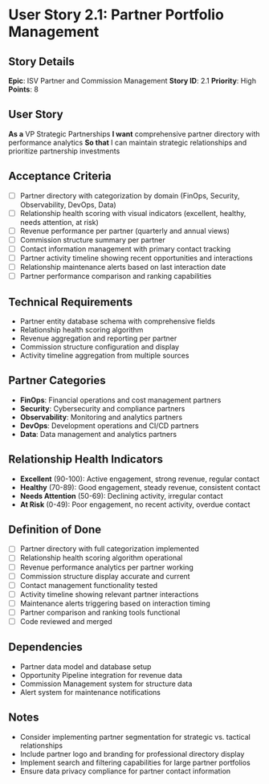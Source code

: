 # User Story 2.1: Partner Portfolio Management

## Story Details
**Epic**: ISV Partner and Commission Management
**Story ID**: 2.1
**Priority**: High
**Points**: 8

## User Story
**As a** VP Strategic Partnerships
**I want** comprehensive partner directory with performance analytics
**So that** I can maintain strategic relationships and prioritize partnership investments

## Acceptance Criteria
- [ ] Partner directory with categorization by domain (FinOps, Security, Observability, DevOps, Data)
- [ ] Relationship health scoring with visual indicators (excellent, healthy, needs attention, at risk)
- [ ] Revenue performance per partner (quarterly and annual views)
- [ ] Commission structure summary per partner
- [ ] Contact information management with primary contact tracking
- [ ] Partner activity timeline showing recent opportunities and interactions
- [ ] Relationship maintenance alerts based on last interaction date
- [ ] Partner performance comparison and ranking capabilities

## Technical Requirements
- Partner entity database schema with comprehensive fields
- Relationship health scoring algorithm
- Revenue aggregation and reporting per partner
- Commission structure configuration and display
- Activity timeline aggregation from multiple sources

## Partner Categories
- **FinOps**: Financial operations and cost management partners
- **Security**: Cybersecurity and compliance partners
- **Observability**: Monitoring and analytics partners
- **DevOps**: Development operations and CI/CD partners
- **Data**: Data management and analytics partners

## Relationship Health Indicators
- **Excellent** (90-100): Active engagement, strong revenue, regular contact
- **Healthy** (70-89): Good engagement, steady revenue, consistent contact
- **Needs Attention** (50-69): Declining activity, irregular contact
- **At Risk** (0-49): Poor engagement, no recent activity, overdue contact

## Definition of Done
- [ ] Partner directory with full categorization implemented
- [ ] Relationship health scoring algorithm operational
- [ ] Revenue performance analytics per partner working
- [ ] Commission structure display accurate and current
- [ ] Contact management functionality tested
- [ ] Activity timeline showing relevant partner interactions
- [ ] Maintenance alerts triggering based on interaction timing
- [ ] Partner comparison and ranking tools functional
- [ ] Code reviewed and merged

## Dependencies
- Partner data model and database setup
- Opportunity Pipeline integration for revenue data
- Commission Management system for structure data
- Alert system for maintenance notifications

## Notes
- Consider implementing partner segmentation for strategic vs. tactical relationships
- Include partner logo and branding for professional directory display
- Implement search and filtering capabilities for large partner portfolios
- Ensure data privacy compliance for partner contact information
